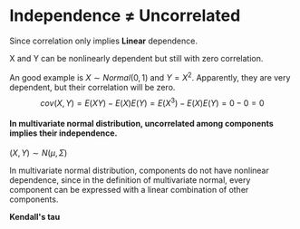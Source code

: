 # Independence $\neq$ Uncorrelated

Since correlation only implies **Linear** dependence.

X and Y can be nonlinearly dependent but still with zero correlation.

An good example is $X\sim Normal(0,1)$ and $Y=X^2$. Apparently, they are very dependent, but their correlation will be zero.
$$
cov(X, Y)= E(XY)-E(X)E(Y) =E(X^3)-E(X)E(Y)=0-0=0
$$


#### In multivariate normal distribution, uncorrelated among components implies their independence.

$(X,Y)\sim N(\mu, \Sigma)$

In multivariate normal distribution, components do not have nonlinear dependence, since in the definition of multivariate normal, every component can be expressed with a linear combination of other components.



**Kendall's tau**



